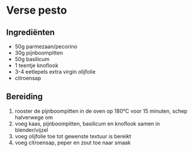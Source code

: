 # Verse pesto

## Ingrediënten

- 50g parmezaan/pecorino
- 30g pijnboompitten
- 50g basilicum
- 1 teentje knoflook
- 3-4 eetlepels extra virgin olijfolie
- citroensap

## Bereiding

 1. rooster de pijnboompitten in de oven op 180°C voor 15 minuten, schep halverwege om
 2. voeg kaas, pijnboompitten, basilicum en knoflook samen in blender/vijzel
 3. voeg olijfolie toe tot gewenste textuur is bereikt
 4. voeg citroensap, peper en zout toe naar smaak
